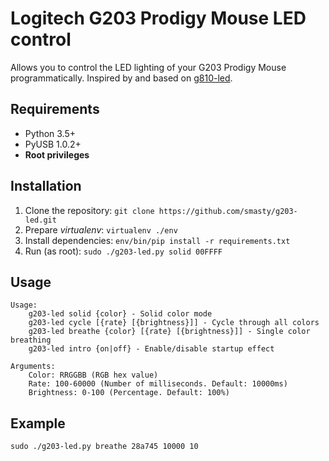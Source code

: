 # Logitech G203 Prodigy Mouse LED control

Allows you to control the LED lighting of your G203 Prodigy Mouse programmatically.
Inspired by and based on [g810-led](https://github.com/MatMoul/g810-led).

## Requirements

- Python 3.5+
- PyUSB 1.0.2+
- **Root privileges**

## Installation

1) Clone the repository: `git clone https://github.com/smasty/g203-led.git`
2) Prepare _virtualenv_: `virtualenv ./env`
3) Install dependencies: `env/bin/pip install -r requirements.txt`
4) Run (as root): `sudo ./g203-led.py solid 00FFFF`

## Usage

```
Usage:
    g203-led solid {color} - Solid color mode
    g203-led cycle [{rate} [{brightness}]] - Cycle through all colors
    g203-led breathe {color} [{rate} [{brightness}]] - Single color breathing
    g203-led intro {on|off} - Enable/disable startup effect

Arguments:
    Color: RRGGBB (RGB hex value)
    Rate: 100-60000 (Number of milliseconds. Default: 10000ms)
    Brightness: 0-100 (Percentage. Default: 100%)
```
## Example
```
sudo ./g203-led.py breathe 28a745 10000 10
```
